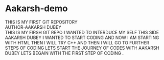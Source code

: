 # Aakarsh-demo
THIS IS MY FIRST GIT REPOSITORY
<BR>
AUTHOR-AAKARSH DUBEY
<BR> 
THIS IS MY FIRSH GIT REPO 
I WANTED TO INTERDUCE MY SELF 
THIS SIDE AAKARSH DUBEY
I WANTED TO START CODING 
AND NOW I AM STARTING WITH HTML 
THEN I WILL TRY C++
AND THEN I WILL GO TO FURTHER STEPS OF CODING 
LETS START THE JOURNEY OF CODES WITH AAKARSH DUBEY 
LETS BEGAIN WITH THE FIRST STEP OF CODING .
<BR>
